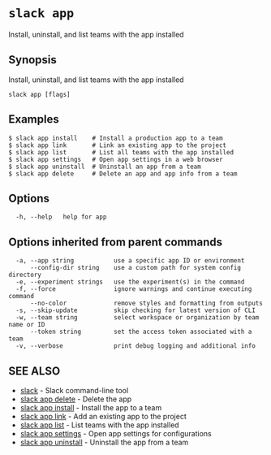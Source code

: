 # `slack app`

Install, uninstall, and list teams with the app installed

## Synopsis

Install, uninstall, and list teams with the app installed

```
slack app [flags]
```

## Examples

```
$ slack app install    # Install a production app to a team
$ slack app link       # Link an existing app to the project
$ slack app list       # List all teams with the app installed
$ slack app settings   # Open app settings in a web browser
$ slack app uninstall  # Uninstall an app from a team
$ slack app delete     # Delete an app and app info from a team
```

## Options

```
  -h, --help   help for app
```

## Options inherited from parent commands

```
  -a, --app string           use a specific app ID or environment
      --config-dir string    use a custom path for system config directory
  -e, --experiment strings   use the experiment(s) in the command
  -f, --force                ignore warnings and continue executing command
      --no-color             remove styles and formatting from outputs
  -s, --skip-update          skip checking for latest version of CLI
  -w, --team string          select workspace or organization by team name or ID
      --token string         set the access token associated with a team
  -v, --verbose              print debug logging and additional info
```

## SEE ALSO

* [slack](slack)	 - Slack command-line tool
* [slack app delete](slack_app_delete)	 - Delete the app
* [slack app install](slack_app_install)	 - Install the app to a team
* [slack app link](slack_app_link)	 - Add an existing app to the project
* [slack app list](slack_app_list)	 - List teams with the app installed
* [slack app settings](slack_app_settings)	 - Open app settings for configurations
* [slack app uninstall](slack_app_uninstall)	 - Uninstall the app from a team

